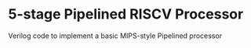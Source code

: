 # 5-stage Pipelined RISCV Processor
Verilog code to implement a basic MIPS-style Pipelined processor
